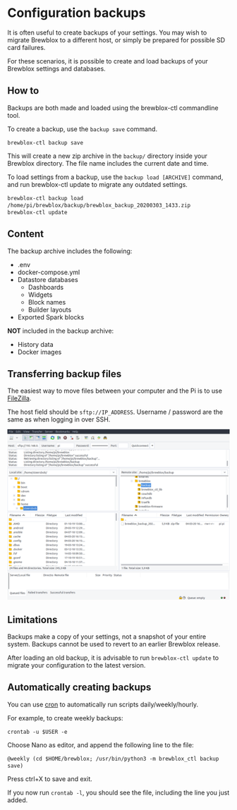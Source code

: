 # Configuration backups

It is often useful to create backups of your settings. You may wish to migrate Brewblox to a different host, or simply be prepared for possible SD card failures.

For these scenarios, it is possible to create and load backups of your Brewblox settings and databases.

## How to

Backups are both made and loaded using the brewblox-ctl commandline tool.

To create a backup, use the `backup save` command.

```
brewblox-ctl backup save
```

This will create a new zip archive in the `backup/` directory inside your Brewblox directory. The file name includes the current date and time.

To load settings from a backup, use the `backup load [ARCHIVE]` command,
and run brewblox-ctl update to migrate any outdated settings.

```
brewblox-ctl backup load /home/pi/brewblox/backup/brewblox_backup_20200303_1433.zip
brewblox-ctl update
```

## Content

The backup archive includes the following:
- .env
- docker-compose.yml
- Datastore databases
  - Dashboards
  - Widgets
  - Block names
  - Builder layouts
- Exported Spark blocks

**NOT** included in the backup archive:
- History data
- Docker images

## Transferring backup files

The easiest way to move files between your computer and the Pi is to use [FileZilla](https://filezilla-project.org/).

The host field should be `sftp://IP_ADDRESS`. Username / password are the same as when logging in over SSH.

![FileZilla](../images/filezilla.png)

## Limitations

Backups make a copy of your settings, not a snapshot of your entire system. Backups cannot be used to revert to an earlier Brewblox release.

After loading an old backup, it is advisable to run `brewblox-ctl update` to migrate your configuration to the latest version.


## Automatically creating backups

You can use [cron](https://www.cyberciti.biz/faq/how-do-i-add-jobs-to-cron-under-linux-or-unix-oses/) to automatically run scripts daily/weekly/hourly.

For example, to create weekly backups:

```
crontab -u $USER -e
```

Choose Nano as editor, and append the following line to the file:

```
@weekly (cd $HOME/brewblox; /usr/bin/python3 -m brewblox_ctl backup save)
```

Press ctrl+X to save and exit.

If you now run `crontab -l`, you should see the file, including the line you just added.
